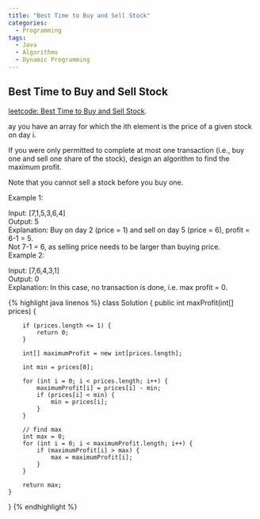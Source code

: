 ```yaml
---
title: "Best Time to Buy and Sell Stock"
categories:
  - Programming
tags:
  - Java
  - Algorithms
  - Dynamic Programming
---
```


## Best Time to Buy and Sell Stock

[leetcode: Best Time to Buy and Sell Stock](https://leetcode.com/problems/best-time-to-buy-and-sell-stock/).

ay you have an array for which the ith element is the price of a given stock on day i.  

If you were only permitted to complete at most one transaction (i.e., buy one and sell one share of the stock), design an algorithm to find the maximum profit.  

Note that you cannot sell a stock before you buy one.  

Example 1:  

Input: [7,1,5,3,6,4]  
Output: 5  
Explanation: Buy on day 2 (price = 1) and sell on day 5 (price = 6), profit = 6-1 = 5.  
             Not 7-1 = 6, as selling price needs to be larger than buying price.  
Example 2:

Input: [7,6,4,3,1]  
Output: 0  
Explanation: In this case, no transaction is done, i.e. max profit = 0.  


{% highlight java linenos %}
class Solution {
    public int maxProfit(int[] prices) {

        if (prices.length <= 1) {
            return 0;
        }

        int[] maximumProfit = new int[prices.length];

        int min = prices[0];

        for (int i = 0; i < prices.length; i++) {
            maximumProfit[i] = prices[i] - min;
            if (prices[i] < min) {
                min = prices[i];
            }
        }

        // find max
        int max = 0;
        for (int i = 0; i < maximumProfit.length; i++) {
            if (maximumProfit[i] > max) {
                max = maximumProfit[i];
            }
        }

        return max;
    }
}
{% endhighlight %}
